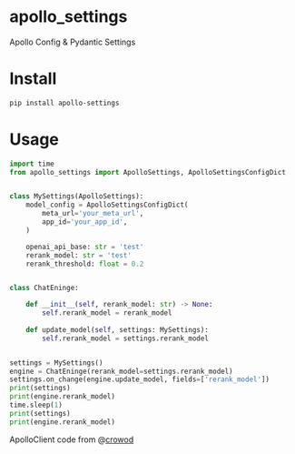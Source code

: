 # apollo_settings
Apollo Config & Pydantic Settings

# Install

```bash
pip install apollo-settings
```

# Usage

```python
import time
from apollo_settings import ApolloSettings, ApolloSettingsConfigDict


class MySettings(ApolloSettings):
    model_config = ApolloSettingsConfigDict(
        meta_url='your_meta_url',
        app_id='your_app_id',
    )

    openai_api_base: str = 'test'
    rerank_model: str = 'test'
    rerank_threshold: float = 0.2


class ChatEninge:

    def __init__(self, rerank_model: str) -> None:
        self.rerank_model = rerank_model
    
    def update_model(self, settings: MySettings):
        self.rerank_model = settings.rerank_model


settings = MySettings()
engine = ChatEninge(rerank_model=settings.rerank_model)
settings.on_change(engine.update_model, fields=['rerank_model'])
print(settings)
print(engine.rerank_model)
time.sleep(1)
print(settings)
print(engine.rerank_model)

```

ApolloClient code from @[crowod](https://github.com/crowod)


